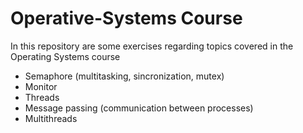 # Operative-Systems Course
In this repository are some exercises regarding topics covered in the Operating Systems course
- Semaphore (multitasking, sincronization, mutex)
- Monitor
- Threads
- Message passing (communication between processes)
- Multithreads
